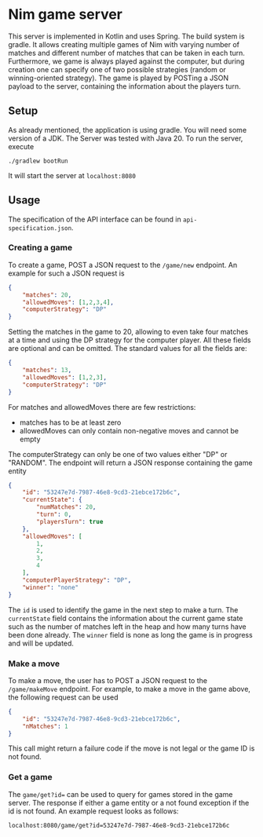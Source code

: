 # Nim game server

This server is implemented in Kotlin and uses Spring. The build system is gradle.
It allows creating multiple games of Nim with varying number of matches
and different number of matches that can be taken in each turn. Furthermore,
we game is always played against the computer, but during creation one can specify 
one of two possible strategies (random or winning-oriented strategy). The game is 
played by POSTing a JSON payload to the server, containing the information about
the players turn. 

## Setup

As already mentioned, the application is using gradle. You will need some version of a
JDK. The Server was tested with Java 20. To run the server, 
execute 

```
./gradlew bootRun
```

It will start the server at `localhost:8080`

## Usage
The specification of the API interface can be found in
`api-specification.json`.

### Creating a game
To create a game, POST a JSON request to the `/game/new` endpoint. An example
for such a JSON request is
```json
{
    "matches": 20,
    "allowedMoves": [1,2,3,4],
    "computerStrategy": "DP"
}
```

Setting the matches in the game to 20, allowing to even take four matches at a
time and using the DP strategy for the computer player. All these fields are optional
and can be omitted. The standard values for all the fields are:

```json
{
    "matches": 13,
    "allowedMoves": [1,2,3],
    "computerStrategy": "DP"
}
```

For matches and allowedMoves there are few restrictions:
- matches has to be at least zero
- allowedMoves can only contain non-negative moves and cannot be empty

The computerStrategy can only be one of two values either "DP" or "RANDOM".
The endpoint will return a JSON response containing the game entity

```json
{
    "id": "53247e7d-7987-46e8-9cd3-21ebce172b6c",
    "currentState": {
        "numMatches": 20,
        "turn": 0,
        "playersTurn": true
    },
    "allowedMoves": [
        1,
        2,
        3,
        4
    ],
    "computerPlayerStrategy": "DP",
    "winner": "none"
}
```

The `id` is used to identify the game in the next step to make a turn. The 
`currentState` field contains the information about the current game state such 
as the number of matches left in the heap and how many turns have been done already.
The `winner` field is none as long the game is in progress and will be updated.

### Make a move
To make a move, the user has to POST a JSON request to the `/game/makeMove` endpoint.
For example, to make a move in the game above, the following request can be used
```json
{
    "id": "53247e7d-7987-46e8-9cd3-21ebce172b6c",
    "nMatches": 1
}
```

This call might return a failure code if the move is not legal or the game ID 
is not found.

### Get a game
The `game/get?id=` can be used to query for games stored in the game server.
The response if either a game entity or a not found exception if the id is not
found. An example request looks as follows:
```
localhost:8080/game/get?id=53247e7d-7987-46e8-9cd3-21ebce172b6c
```
